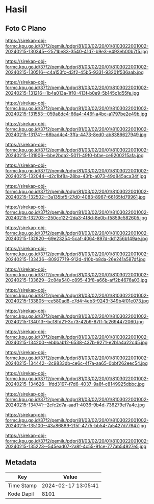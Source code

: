 # Hasil

## Foto C Plano

https://sirekap-obj-formc.kpu.go.id/37f2/pemilu/pdpr/81/03/02/20/01/8103022001002-20240215-130345--2571be83-3540-41d7-b9e3-e493eb00b7f5.jpg

https://sirekap-obj-formc.kpu.go.id/37f2/pemilu/pdpr/81/03/02/20/01/8103022001002-20240215-130516--c4a153fc-d3f2-45b5-9331-93201f536aab.jpg

https://sirekap-obj-formc.kpu.go.id/37f2/pemilu/pdpr/81/03/02/20/01/8103022001002-20240215-131216--1b4a013a-1f10-413f-b0e9-5b145c1d55fe.jpg

https://sirekap-obj-formc.kpu.go.id/37f2/pemilu/pdpr/81/03/02/20/01/8103022001002-20240215-131553--059a8dc4-66a4-446f-a4bc-a1797be2e49b.jpg

https://sirekap-obj-formc.kpu.go.id/37f2/pemilu/pdpr/81/03/02/20/01/8103022001002-20240215-131741--68bad4c4-3ffa-4473-8ed0-ab8386627949.jpg

https://sirekap-obj-formc.kpu.go.id/37f2/pemilu/pdpr/81/03/02/20/01/8103022001002-20240215-131906--bbe2bda2-5011-49f0-bfae-ce9200215afa.jpg

https://sirekap-obj-formc.kpu.go.id/37f2/pemilu/pdpr/81/03/02/20/01/8103022001002-20240215-132044--d2c1bf8a-28ba-43fb-a073-49d845aca34f.jpg

https://sirekap-obj-formc.kpu.go.id/37f2/pemilu/pdpr/81/03/02/20/01/8103022001002-20240215-132502--3a135bf5-27d0-4083-8967-66165fd79961.jpg

https://sirekap-obj-formc.kpu.go.id/37f2/pemilu/pdpr/81/03/02/20/01/8103022001002-20240215-132703--250cc122-2da3-4f8d-8e0b-f5859c582605.jpg

https://sirekap-obj-formc.kpu.go.id/37f2/pemilu/pdpr/81/03/02/20/01/8103022001002-20240215-132820--69e23254-5caf-4064-897d-dd1256b149ae.jpg

https://sirekap-obj-formc.kpu.go.id/37f2/pemilu/pdpr/81/03/02/20/01/8103022001002-20240215-133436--80937719-912d-410b-b8da-26e241a587df.jpg

https://sirekap-obj-formc.kpu.go.id/37f2/pemilu/pdpr/81/03/02/20/01/8103022001002-20240215-133629--2c84a540-c895-43f8-a66b-aff2b4676a03.jpg

https://sirekap-obj-formc.kpu.go.id/37f2/pemilu/pdpr/81/03/02/20/01/8103022001002-20240215-133805--ce580ad8-c7d4-4eb3-9243-349b4f01e073.jpg

https://sirekap-obj-formc.kpu.go.id/37f2/pemilu/pdpr/81/03/02/20/01/8103022001002-20240215-134013--bc18fd21-3c73-42b9-87ff-1c2694472060.jpg

https://sirekap-obj-formc.kpu.go.id/37f2/pemilu/pdpr/81/03/02/20/01/8103022001002-20240215-134200--ebbbab12-6538-437b-9271-e2b1a4a22c45.jpg

https://sirekap-obj-formc.kpu.go.id/37f2/pemilu/pdpr/81/03/02/20/01/8103022001002-20240215-134442--2c9833db-ce6c-4f7a-aa65-0bbf262eec54.jpg

https://sirekap-obj-formc.kpu.go.id/37f2/pemilu/pdpr/81/03/02/20/01/8103022001002-20240215-134626--1fdd3197-f7d6-4037-9a8f-c8149925dbbc.jpg

https://sirekap-obj-formc.kpu.go.id/37f2/pemilu/pdpr/81/03/02/20/01/8103022001002-20240215-134741--2cfc2d7a-aad1-4036-9b4d-736279ef7a4e.jpg

https://sirekap-obj-formc.kpu.go.id/37f2/pemilu/pdpr/81/03/02/20/01/8103022001002-20240215-135100--43a86889-2f5f-4775-bb54-7a5427d77647.jpg

https://sirekap-obj-formc.kpu.go.id/37f2/pemilu/pdpr/81/03/02/20/01/8103022001002-20240215-135223--545ead07-2a8f-4c55-91ce-777ab54927e5.jpg


## Metadata

| Key        | Value               |
| ---------- | ------------------- |
| Time Stamp | 2024-02-17 13:05:41 |
| Kode Dapil | 8101                |



